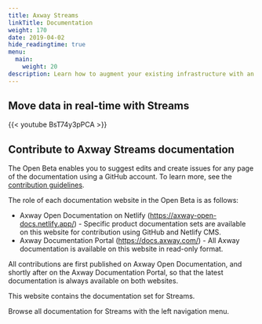 ```yaml
---
title: Axway Streams
linkTitle: Documentation
weight: 170
date: 2019-04-02
hide_readingtime: true
menu:
  main:
    weight: 20
description: Learn how to augment your existing infrastructure with an event hub that facilitates the exchange of messages and events between devices, microservices, and applications. Go beyond the traditional request-response paradigm and its limitations. Streams uses event-driven APIs, such as server-sent events (SSE) and Webhooks, to help you adopt event-driven integration patterns with your ecosystem.
---
```


## Move data in real-time with Streams

{{< youtube BsT74y3pPCA >}}

## Contribute to Axway Streams documentation

The Open Beta enables you to suggest edits and create issues for any page of the documentation using a GitHub account. To learn more, see the [contribution guidelines](/docs/contribution_guidelines/).

The role of each documentation website in the Open Beta is as follows:

* Axway Open Documentation on Netlify (<https://axway-open-docs.netlify.app/>) - Specific product documentation sets are available on this website for contribution using GitHub and Netlify CMS.
* Axway Documentation Portal (<https://docs.axway.com/>) - All Axway documentation is available on this website in read-only format.

All contributions are first published on Axway Open Documentation, and shortly after on the Axway Documentation Portal, so that the latest documentation is always available on both websites.

This website contains the documentation set for Streams.

Browse all documentation for Streams with the left navigation menu.
